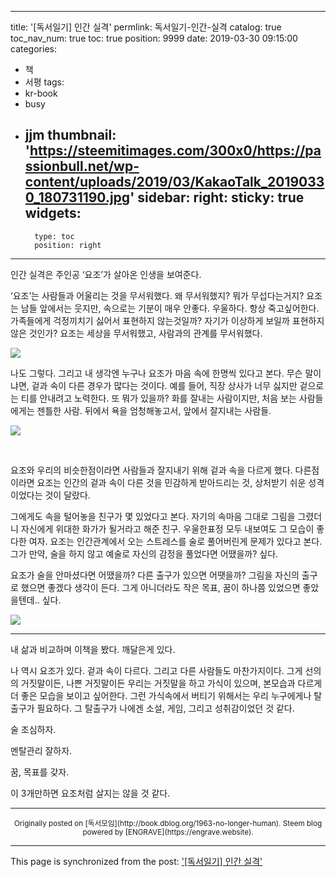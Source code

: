 
---
title: '[독서일기] 인간 실격'
permlink: 독서일기-인간-실격
catalog: true
toc_nav_num: true
toc: true
position: 9999
date: 2019-03-30 09:15:00
categories:
- 책
- 서평
tags:
- kr-book
- busy
- jjm
thumbnail: 'https://steemitimages.com/300x0/https://passionbull.net/wp-content/uploads/2019/03/KakaoTalk_20190330_180731190.jpg'
sidebar:
    right:
        sticky: true
widgets:
    -
        type: toc
        position: right
---


<p>인간 실격은 주인공 ‘요조’가 살아온 인생을 보여준다.</p>
<p>‘요조’는 사람들과 어울리는 것을 무서워했다. 왜 무서워했지? 뭐가 무섭다는거지? 요조는 남들 앞에서는 웃지만, 속으로는 기분이 매우 안좋다. 우울하다. 항상 죽고싶어한다. 가족들에게 걱정끼치기 싫어서 표현하지 않는것일까? 자기가 이상하게 보일까 표현하지 않은 것인가? 요조는 세상을 무서워했고, 사람과의 관계를 무서워했다.</p>

![](https://steemitimages.com/300x0/https://passionbull.net/wp-content/uploads/2019/03/KakaoTalk_20190330_180731190.jpg)

<p>나도 그렇다. 그리고 내 생각엔 누구나 요조가 마음 속에 한명씩 있다고 본다. 무슨 말이냐면, 겉과 속이 다른 경우가 많다는 것이다. 예를 들어, 직장 상사가 너무 싫지만 겉으로는 티를 안내려고 노력한다. 또 뭐가 있을까? 화를 잘내는 사람이지만, 처음 보는 사람들에게는 젠틀한 사람. 뒤에서 욕을 엄청해놓고서, 앞에서 잘지내는 사람들.</p>

![](https://steemitimages.com/300x0/https://passionbull.net/wp-content/uploads/2019/03/KakaoTalk_20190330_180619506.jpg)

<p> </p>
<p>요조와 우리의 비슷한점이라면 사람들과 잘지내기 위해 겉과 속을 다르게 했다. 다른점이라면 요조는 인간의 겉과 속이 다른 것을 민감하게 받아드리는 것, 상처받기 쉬운 성격이었다는 것이 달랐다.</p>
<p>그에게도 속을 털어놓을 친구가 몇 있었다고 본다. 자기의 속마음 그대로 그림을 그렸더니 자신에게 위대한 화가가 될거라고 해준 친구. 우울한표정 모두 내보여도 그 모습이 좋다한 여자. 요조는 인간관계에서 오는 스트레스를 술로 풀어버린게 문제가 있다고 본다. 그가 만약, 술을 하지 않고 예술로 자신의 감정을 풀었다면 어땠을까? 싶다.</p>
<p>요조가 술을 안마셨다면 어땠을까? 다른 출구가 있으면 어땟을까? 그림을 자신의 출구로 했으면 좋겠다 생각이 든다. 그게 아니더라도 작은 목표, 꿈이 하나쯤 있었으면 좋았을텐데.. 싶다.</p>

![](https://steemitimages.com/300x0/https://passionbull.net/wp-content/uploads/2019/03/KakaoTalk_20190330_180836508.jpg)

<hr />
<p>내 삶과 비교하며 이책을 봤다. 깨달은게 있다.</p>
<p>나 역시 요조가 있다. 겉과 속이 다르다. 그리고 다른 사람들도 마찬가지이다. 그게 선의의 거짓말이든, 나쁜 거짓말이든 우리는 거짓말을 하고 가식이 있으며, 본모습과 다르게 더 좋은 모습을 보이고 싶어한다. 그런 가식속에서 버티기 위해서는 우리 누구에게나 탈출구가 필요하다. 그 탈출구가 나에겐 소설, 게임, 그리고 성취감이었던 것 같다.</p>
<p>술 조심하자.</p>
<p>멘탈관리 잘하자.</p>
<p>꿈, 목표를 갖자.</p>
<p>이 3개만하면 요조처럼 살지는 않을 것 같다.</p>




***
<center><sup>Originally posted on [독서모임](http://book.dblog.org/1963-no-longer-human). Steem blog powered by [ENGRAVE](https://engrave.website).</sup></center>

- - -

This page is synchronized from the post: ['[독서일기] 인간 실격'](https://steempeak.com/@jacobyu/1963-no-longer-human)
